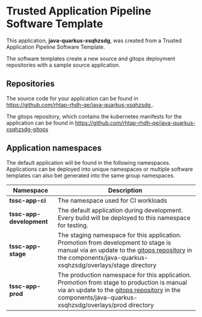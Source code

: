# Trusted Application Pipeline Software Template

This application, **java-quarkus-xsqhzsdg**, was created from a Trusted Application Pipeline Software Template.

The software templates create a new source and gitops deployment repositories with a sample source application. 

## Repositories

The source code for your application can be found in [https://github.com/rhtap-rhdh-qe/java-quarkus-xsqhzsdg ](https://github.com/rhtap-rhdh-qe/java-quarkus-xsqhzsdg ).
 
The gitops repository, which contains the kubernetes manifests for the application can be found in 
[https://github.com/rhtap-rhdh-qe/java-quarkus-xsqhzsdg-gitops ](https://github.com/rhtap-rhdh-qe/java-quarkus-xsqhzsdg-gitops ) 

## Application namespaces 

The default application will be found in the following namespaces. Applications can be deployed into unique namespaces or multiple software templates can also bet generated into the same group namespaces.  

|  Namespace   |  Description   |  
| -------- | -------- |
| **tssc-app-ci** | The namespace used for CI workloads |
| **tssc-app-development** | The default application during development. Every build will be deployed to this namespace for testing. |
| **tssc-app-stage** | The staging namespace for this application. Promotion from development to stage is manual via an update to the [gitops repository](https://github.com/rhtap-rhdh-qe/java-quarkus-xsqhzsdg-gitops ) in the components/java-quarkus-xsqhzsdg/overlays/stage directory |
| **tssc-app-prod** | The production namespace for this application. Promotion from stage to production is manual via an update to the [gitops repository](https://github.com/rhtap-rhdh-qe/java-quarkus-xsqhzsdg-gitops ) in the components/java-quarkus-xsqhzsdg/overlays/prod directory |